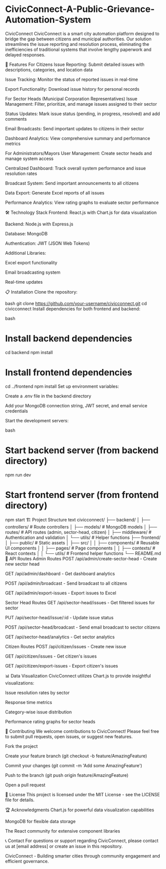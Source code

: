 # CivicConnect-A-Public-Grievance-Automation-System
CivicConnect
CivicConnect is a smart city automation platform designed to bridge the gap between citizens and municipal authorities. Our solution streamlines the issue reporting and resolution process, eliminating the inefficiencies of traditional systems that involve lengthy paperwork and delayed responses.

🚀 Features
For Citizens
Issue Reporting: Submit detailed issues with descriptions, categories, and location data

Issue Tracking: Monitor the status of reported issues in real-time

Export Functionality: Download issue history for personal records

For Sector Heads (Municipal Corporation Representatives)
Issue Management: Filter, prioritize, and manage issues assigned to their sector

Status Updates: Mark issue status (pending, in progress, resolved) and add comments

Email Broadcasts: Send important updates to citizens in their sector

Dashboard Analytics: View comprehensive summary and performance metrics

For Administrators/Mayors
User Management: Create sector heads and manage system access

Centralized Dashboard: Track overall system performance and issue resolution rates

Broadcast System: Send important announcements to all citizens

Data Export: Generate Excel reports of all issues

Performance Analytics: View rating graphs to evaluate sector performance

🛠️ Technology Stack
Frontend: React.js with Chart.js for data visualization

Backend: Node.js with Express.js

Database: MongoDB

Authentication: JWT (JSON Web Tokens)

Additional Libraries:

Excel export functionality

Email broadcasting system

Real-time updates

📋 Installation
Clone the repository:

bash
git clone https://github.com/your-username/civicconnect.git
cd civicconnect
Install dependencies for both frontend and backend:

bash
# Install backend dependencies
cd backend
npm install

# Install frontend dependencies
cd ../frontend
npm install
Set up environment variables:

Create a .env file in the backend directory

Add your MongoDB connection string, JWT secret, and email service credentials

Start the development servers:

bash
# Start backend server (from backend directory)
npm run dev

# Start frontend server (from frontend directory)
npm start
🏗️ Project Structure
text
civicconnect/
├── backend/
│   ├── controllers/     # Route controllers
│   ├── models/          # MongoDB models
│   ├── routes/          # API routes (admin, sector-head, citizen)
│   ├── middleware/      # Authentication and validation
│   └── utils/           # Helper functions
├── frontend/
│   ├── public/          # Static assets
│   ├── src/
│   │   ├── components/  # Reusable UI components
│   │   ├── pages/       # Page components
│   │   ├── contexts/    # React contexts
│   │   └── utils/       # Frontend helper functions
└── README.md
🔌 API Routes
Admin Routes
POST /api/admin/create-sector-head - Create new sector head

GET /api/admin/dashboard - Get dashboard analytics

POST /api/admin/broadcast - Send broadcast to all citizens

GET /api/admin/export-issues - Export issues to Excel

Sector Head Routes
GET /api/sector-head/issues - Get filtered issues for sector

PUT /api/sector-head/issue/:id - Update issue status

POST /api/sector-head/broadcast - Send email broadcast to sector citizens

GET /api/sector-head/analytics - Get sector analytics

Citizen Routes
POST /api/citizen/issues - Create new issue

GET /api/citizen/issues - Get citizen's issues

GET /api/citizen/export-issues - Export citizen's issues

📊 Data Visualization
CivicConnect utilizes Chart.js to provide insightful visualizations:

Issue resolution rates by sector

Response time metrics

Category-wise issue distribution

Performance rating graphs for sector heads

🤝 Contributing
We welcome contributions to CivicConnect! Please feel free to submit pull requests, open issues, or suggest new features.

Fork the project

Create your feature branch (git checkout -b feature/AmazingFeature)

Commit your changes (git commit -m 'Add some AmazingFeature')

Push to the branch (git push origin feature/AmazingFeature)

Open a pull request

📄 License
This project is licensed under the MIT License - see the LICENSE file for details.

🏆 Acknowledgments
Chart.js for powerful data visualization capabilities

MongoDB for flexible data storage

The React community for extensive component libraries

📞 Contact
For questions or support regarding CivicConnect, please contact us at [email address] or create an issue in this repository.

CivicConnect - Building smarter cities through community engagement and efficient governance.
